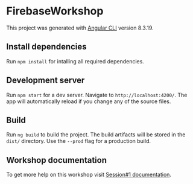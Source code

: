 # FirebaseWorkshop

This project was generated with [Angular CLI](https://github.com/angular/angular-cli) version 8.3.19.

## Install dependencies

Run `npm install` for intalling all required dependencies.

## Development server

Run `npm start` for a dev server. Navigate to `http://localhost:4200/`. The app will automatically reload if you change any of the source files.

## Build

Run `ng build` to build the project. The build artifacts will be stored in the `dist/` directory. Use the `--prod` flag for a production build.

## Workshop documentation

To get more help on this workshop visit [Session#1 documentation](https://cdn.statically.io/gh/cristianarceGL/firebase-workshop/Session1-Base/documentation/session1.html).



